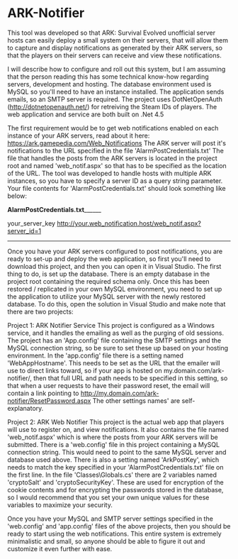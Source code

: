 # ARK-Notifier
This tool was developed so that ARK: Survival Evolved unofficial server hosts can easily deploy a small system on their servers, that will allow them to capture and display notifications as generated by their ARK servers, so that the players on their servers can receive and view these notifications.

I will describe how to configure and roll out this system, but I am assuming that the person reading this has some technical know-how regarding servers, development and hosting.
The database environment used is MySQL so you'll need to have an instance installed.
The application sends emails, so an SMTP server is required.
The project uses DotNetOpenAuth (http://dotnetopenauth.net/) for retreiving the Steam IDs of players.
The web application and service are both built on .Net 4.5

The first requirement would be to get web notifications enabled on each instance of your ARK servers, read about it here: https://ark.gamepedia.com/Web_Notifications
The ARK server will post it's notifications to the URL specified in the file 'AlarmPostCredentials.txt'
The file that handles the posts from the ARK servers is located in the project root and named 'web_notif.aspx' so that has to be specified as the location of the URL.
The tool was developed to handle hosts with multiple ARK instances, so you have to specify a server ID as a query string parameter.
Your file contents for 'AlarmPostCredentials.txt' should look something like below:

____AlarmPostCredentials.txt__________

your_server_key
http://your.web_notification.host/web_notif.aspx?server_id=1

_____________

Once you have your ARK servers configured to post notifications, you are ready to set-up and deploy the web application, so first you'll need to download this project, and then you can open it in Visual Studio.
The first thing to do, is set up the database. There is an empty database in the project root containing the required schema only.
Once this has been restored / replicated in your own MySQL environment, you need to set up the application to utilize your MySQL server with the newly restored database.
To do this, open the solution in Visual Studio and make note that there are two projects:

Project 1: ARK Notifier Service
This project is configured as a Windows service, and it handles the emailing as well as the purging of old sessions.
The project has an 'App.config' file containing the SMTP settings and the MySQL connection string, so be sure to set these up based on your hosting environment.
In the 'app.config' file there is a setting named 'WebAppHostname'. This needs to be set as the URL that the emailer will use to direct links toward, so if your app is hosted on my.domain.com/ark-notifier/, then that full URL and path needs to be specified in this setting, so that when a user requests to have their password reset, the email will contain a link pointing to http://my.domain.com/ark-notifier/ResetPassword.aspx
The other settings names' are self-explanatory.

Project 2: ARK Web Notifier
This project is the actual web app that players will use to register on, and view notifications. It also contains the file named 'web_notif.aspx' which is where the posts from your ARK servers will be submitted.
There is a 'web.config' file in this project containing a MySQL connection string. This would need to point to the same MySQL server and database used above.
There is also a setting named 'ArkPostKey', which needs to match the key specified in your 'AlarmPostCredentials.txt' file on the first line.
In the file 'Classes\Globals.cs' there are 2 variables named 'cryptoSalt' and 'cryptoSecurityKey'. These are used for encryption of the cookie contents and for encrypting the passwords stored in the database, so I would recommend that you set your own unique values for these variables to maximize your security.

Once you have your MySQL and SMTP server settings specified in the 'web.config' and 'app.config' files of the above projects, then you should be ready to start using the web notifications.
This entire system is extremely minimalistic and small, so anyone should be able to figure it out and customize it even further with ease.
